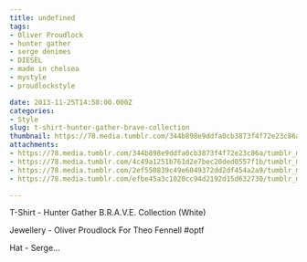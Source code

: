 ```yaml
---
title: undefined
tags:
- Oliver Proudlock
- hunter gather
- serge denimes
- DIESEL
- made in chelsea
- mystyle
- proudlockstyle

date: 2013-11-25T14:58:00.000Z
categories:
- Style
slug: t-shirt-hunter-gather-brave-collection
thumbnail: https://78.media.tumblr.com/344b898e9ddfa0cb3873f4f72e23c86a/tumblr_mwtiez1tUL1rhrm24o1_1280.jpg
attachments:
- https://78.media.tumblr.com/344b898e9ddfa0cb3873f4f72e23c86a/tumblr_mwtiez1tUL1rhrm24o1_1280.jpg
- https://78.media.tumblr.com/4c49a1251b761d2e7bec20ded0557f1b/tumblr_mwtiez1tUL1rhrm24o2_1280.jpg
- https://78.media.tumblr.com/2ef550839c49e6049372dd2df454a2a9/tumblr_mwtiez1tUL1rhrm24o4_1280.jpg
- https://78.media.tumblr.com/efbe45a3c1020cc94d2192d15d632730/tumblr_mwtiez1tUL1rhrm24o3_1280.jpg

---
```


T-Shirt - Hunter Gather B.R.A.V.E. Collection (White) 

  Jewellery - Oliver Proudlock For Theo Fennell #optf

  Hat - Serge...
